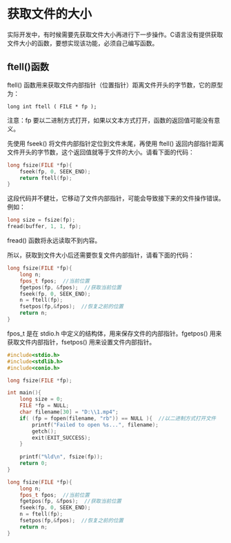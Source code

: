 # 获取文件的大小

实际开发中，有时候需要先获取文件大小再进行下一步操作。C语言没有提供获取文件大小的函数，要想实现该功能，必须自己编写函数。

## ftell()函数

ftell() 函数用来获取文件内部指针（位置指针）距离文件开头的字节数，它的原型为：

```
long int ftell ( FILE * fp );
```

注意：fp 要以二进制方式打开，如果以文本方式打开，函数的返回值可能没有意义。

先使用 fseek() 将文件内部指针定位到文件末尾，再使用 ftell() 返回内部指针距离文件开头的字节数，这个返回值就等于文件的大小。请看下面的代码：

```c
long fsize(FILE *fp){
    fseek(fp, 0, SEEK_END);
    return ftell(fp);
}
```

这段代码并不健壮，它移动了文件内部指针，可能会导致接下来的文件操作错误。例如：

```c
long size = fsize(fp);
fread(buffer, 1, 1, fp);
```

fread() 函数将永远读取不到内容。

所以，获取到文件大小后还需要恢复文件内部指针，请看下面的代码：

```c
long fsize(FILE *fp){
    long n;
    fpos_t fpos;  //当前位置
    fgetpos(fp, &fpos);  //获取当前位置
    fseek(fp, 0, SEEK_END);
    n = ftell(fp);
    fsetpos(fp,&fpos);  //恢复之前的位置
    return n;
}
```

fpos_t 是在 stdio.h 中定义的结构体，用来保存文件的内部指针。fgetpos() 用来获取文件内部指针，fsetpos() 用来设置文件内部指针。

```c
#include<stdio.h>
#include<stdlib.h>
#include<conio.h>

long fsize(FILE *fp);

int main(){
    long size = 0;
    FILE *fp = NULL;
    char filename[30] = "D:\\1.mp4";
    if( (fp = fopen(filename, "rb")) == NULL ){  //以二进制方式打开文件
        printf("Failed to open %s...", filename);
        getch();
        exit(EXIT_SUCCESS);
    }
   
    printf("%ld\n", fsize(fp));
    return 0;
}

long fsize(FILE *fp){
    long n;
    fpos_t fpos;  //当前位置
    fgetpos(fp, &fpos);  //获取当前位置
    fseek(fp, 0, SEEK_END);
    n = ftell(fp);
    fsetpos(fp,&fpos);  //恢复之前的位置
    return n;
}
```

